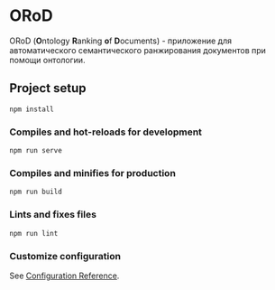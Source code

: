 # ORoD
ORoD (**O**ntology **R**anking **o**f **D**ocuments) - приложение для автоматического семантического ранжирования документов при помощи онтологии.

## Project setup
```
npm install
```

### Compiles and hot-reloads for development
```
npm run serve
```

### Compiles and minifies for production
```
npm run build
```

### Lints and fixes files
```
npm run lint
```

### Customize configuration
See [Configuration Reference](https://cli.vuejs.org/config/).
